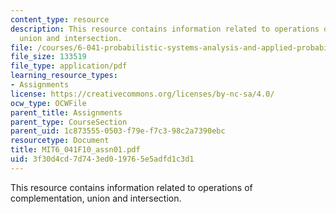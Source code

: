 ```yaml
---
content_type: resource
description: This resource contains information related to operations of complementation,
  union and intersection.
file: /courses/6-041-probabilistic-systems-analysis-and-applied-probability-fall-2010/3f30d4cd7d743ed019765e5adfd1c3d1_MIT6_041F10_assn01.pdf
file_size: 133519
file_type: application/pdf
learning_resource_types:
- Assignments
license: https://creativecommons.org/licenses/by-nc-sa/4.0/
ocw_type: OCWFile
parent_title: Assignments
parent_type: CourseSection
parent_uid: 1c873555-0503-f79e-f7c3-98c2a7390ebc
resourcetype: Document
title: MIT6_041F10_assn01.pdf
uid: 3f30d4cd-7d74-3ed0-1976-5e5adfd1c3d1
---
```

This resource contains information related to operations of complementation, union and intersection.
